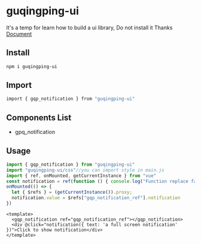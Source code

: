 # guqingping-ui
It's a temp for learn how to build a ui library, Do not install it Thanks<br>
[Document](https://guqingping.github.io/guqingping-ui/)

## Install
```sh
npm i guqingping-ui
```

## Import
```sh
import { gqp_notification } from "guqingping-ui"
```
## Components List
- gpq_notification

## Usage
```js
import { gqp_notification } from "guqingping-ui"
import "guqingping-ui/css"//you can import style in main.js
import { ref, onMounted, getCurrentInstance } from "vue"
const notification = ref(function () { console.log("Function replace failed") })
onMounted(() => {
  let { $refs } = (getCurrentInstance()).proxy;
  notification.value = $refs["gqp_notification_ref"].notification
})
```
```vue
<template>
  <gqp_notification ref="gqp_notification_ref"></gqp_notification>
  <div @click="notification({ text: 'a full screen notification' })">Click to show notification</div>
</template>
```


